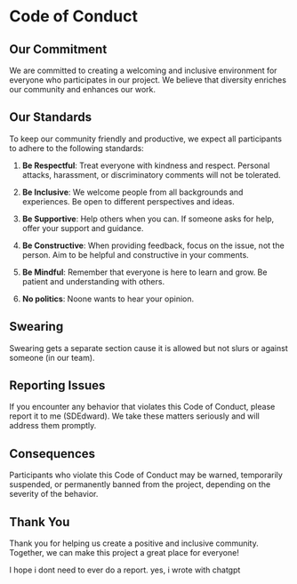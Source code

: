 # Code of Conduct

## Our Commitment

We are committed to creating a welcoming and inclusive environment for everyone who participates in our project. We believe that diversity enriches our community and enhances our work.

## Our Standards

To keep our community friendly and productive, we expect all participants to adhere to the following standards:

1. **Be Respectful**: Treat everyone with kindness and respect. Personal attacks, harassment, or discriminatory comments will not be tolerated.

2. **Be Inclusive**: We welcome people from all backgrounds and experiences. Be open to different perspectives and ideas.

3. **Be Supportive**: Help others when you can. If someone asks for help, offer your support and guidance.

4. **Be Constructive**: When providing feedback, focus on the issue, not the person. Aim to be helpful and constructive in your comments.

5. **Be Mindful**: Remember that everyone is here to learn and grow. Be patient and understanding with others.

6. **No politics**: Noone wants to hear your opinion.

## Swearing

Swearing gets a separate section cause it is allowed but not slurs or against someone (in our team).

## Reporting Issues

If you encounter any behavior that violates this Code of Conduct, please report it to me (SDEdward). We take these matters seriously and will address them promptly.

## Consequences

Participants who violate this Code of Conduct may be warned, temporarily suspended, or permanently banned from the project, depending on the severity of the behavior.

## Thank You

Thank you for helping us create a positive and inclusive community. Together, we can make this project a great place for everyone!

I hope i dont need to ever do a report.
yes, i wrote with chatgpt
